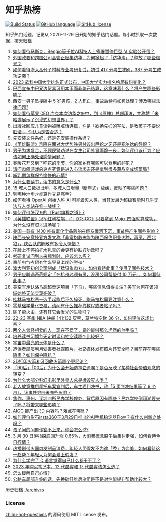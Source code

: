 # 知乎热榜
[![Build Status](https://github.com/ToWeLong/zhihu-hot-questions/workflows/CI/badge.svg)](https://github.com/ToWeLong/zhihu-hot-questions/actions)
[![GitHub language](https://img.shields.io/badge/language-golang-orange.svg)](https://golang.org/)
[![GitHub license](https://img.shields.io/github/license/ToWeLong/zhihu-hot-questions)](https://github.com/ToWeLong/zhihu-hot-questions/blob/main/LICENSE)

知乎热门话题，记录从 2020-11-29 日开始的知乎热门话题。每小时抓取一次数据，按天[归档](./archives)

<!-- BEGIN -->

1. [如何看待马斯克，Bengio等千位AI科技人士签署暂停巨型 AI 实验公开信？](https://www.zhihu.com/question/592530770)
1. [外国政要和跨国公司高管正密集访华，为何掀起了「访华潮」？释放了哪些信号？](https://www.zhihu.com/question/592500300)
1. [如何看待浙大高分子材料专业考研复试，初试 417 分考生被刷，387 分考生成功逆袭？](https://www.zhihu.com/question/592539703)
1. [2023 软科中国大学排名正式公布，中国大学实力排名格局有何变化？](https://www.zhihu.com/question/592229614)
1. [巴西宣布中巴双边贸易可用本币而非美元结算，这意味着什么？将产生哪些影响？](https://www.zhihu.com/question/592753399)
1. [西安一男子坠楼砸中 5 岁男孩，2 人死亡，事故后续将如何处理？涉及哪些法律问题?](https://www.zhihu.com/question/592673281)
1. [如何看待苹果 CEO 库克本次访华之旅中，到《原神》总部拜访，并称赞「米哈游展示了沉浸式幻想世界」？](https://www.zhihu.com/question/592724902)
1. [出版社回应儿童读物被曝脏话连篇，称是「欲扬先抑的写法，是教孩子不要说脏话」，你认为是否合适？](https://www.zhihu.com/question/592726947)
1. [先安装文件系统，还是先安装操作系统？](https://www.zhihu.com/question/565878320)
1. [《英雄联盟》凯隐在面对大优势铁男时该出巨蛇之牙还是赛尔达的怨恨？](https://www.zhihu.com/question/591903412)
1. [男子为求复合，不顾民警劝说在女生公司外冒雨跪一夜，如何评价该行为？应该如何正确处理感情问题？](https://www.zhihu.com/question/592591911)
1. [春暖花开又到了吃花的季节，你的家乡有哪些可以食用的鲜花？](https://www.zhihu.com/question/592345682)
1. [请问肉鸽游戏的爽点究竟是进入心流状态还是拿到很多藏品变成切菜局?](https://www.zhihu.com/question/592507205)
1. [哺乳期怎样保持愉快的心情?](https://www.zhihu.com/question/592370818)
1. [为什么要读书，读书的意义是什么?](https://www.zhihu.com/question/592085180)
1. [15 城人口数据出炉，多城人口增量「断崖式」放缓，反映了哪些问题？](https://www.zhihu.com/question/592710335)
1. [到哪种地步才能算作交易高手?](https://www.zhihu.com/question/559756737)
1. [如何看待 OpenAI 创始人称 AI 可能毁灭人类，当其发展为超级智能时几乎无法与人类站在统一战线？](https://www.zhihu.com/question/592458017)
1. [如何评价张汉东的《Rust编程之道》?](https://www.zhihu.com/question/400584073)
1. [《英雄联盟》冠军红利枯竭，而《CS:GO》只要拿到 Major 四强就算成功，为什么没有资本进场呢？](https://www.zhihu.com/question/592177593)
1. [美国一载有 1400 吨有毒化学品驳船在俄亥俄河下沉，事故将产生哪些影响？](https://www.zhihu.com/question/592580787)
1. [陕西长安竞技官方发文称「非常抱歉未能为陕西保住职业火种，再见，西北狼」，陕西队的解散有多令人惋惜？](https://www.zhihu.com/question/592650385)
1. [在脸上不停拍打水乳真的会更有护肤的功效吗？](https://www.zhihu.com/question/577749916)
1. [考研复试问到未来规划时，应该怎么答？](https://www.zhihu.com/question/439918127)
1. [目前电气考研有什么容易上岸的学校?](https://www.zhihu.com/question/539454703)
1. [澳大利亚初创公司制成「猛犸象肉丸」，如何看待此事？使用了哪些技术？](https://www.zhihu.com/question/592543628)
1. [男子应聘遇奇葩规定「在杭州必须有房，没房公司帮垫付 10 万元」，如何看待此事？](https://www.zhihu.com/question/592513345)
1. [美空军承认洛马高超音速项目「下马」，哪些信息值得关注？美军为何在该领域始终无法实现突破？](https://www.zhihu.com/question/592725164)
1. [桂林马拉松赛一选手起跑后不久猝死，跑马拉松需要注意什么？](https://www.zhihu.com/question/592599457)
1. [零基础学量化交易，请问有什么推荐的教程或者帖子吗？](https://www.zhihu.com/question/283374489)
1. [除了萤火虫，还有其它会发光的生物吗？](https://www.zhihu.com/question/20999423)
1. [22-23 赛季 NBA 快船 141:132 灰熊，莫兰特空砍 36 分，如何评价这场比赛？](https://www.zhihu.com/question/592710275)
1. [两个人曾经相爱的人，现在不爱了，真的能够那么坦然的放手吗？](https://www.zhihu.com/question/590111130)
1. [培养读书习惯每天定时读和抽空读哪个比较好？](https://www.zhihu.com/question/586700376)
1. [宇宙中最亮的天体是什么？](https://www.zhihu.com/question/592331648)
1. [造谣者屡屡利用受害者社媒照片，社交媒体发布照片还安全吗？目前存在哪些隐患？如何保护隐私？](https://www.zhihu.com/question/591501497)
1. [3D打印火箭和可回收火箭哪个更经济？](https://www.zhihu.com/question/591784120)
1. [「90后」「00后」为什么会开始选择立遗嘱？是否反映了某种社会价值观念的转变？](https://www.zhihu.com/question/592395221)
1. [为什么大部分科幻电影里外星人总是想毁灭人类？](https://www.zhihu.com/question/588268316)
1. [老人故意推倒摩托车案宣判后，车主晒判决书，称「5 页判决结果等了 9 个月」，该事件会带来哪些影响？](https://www.zhihu.com/question/592734121)
1. [焦作、惠州、深圳四所民办学校停办，背后原因有哪些？民办学校倒闭潮要来了吗？将带来哪些影响？](https://www.zhihu.com/question/592599781)
1. [AIGC 能产出 3D 内容吗？难点在哪里？](https://www.zhihu.com/question/572123152)
1. [如何评价影石Insta360于3月29日推出的AI手机稳定器Flow？有什么创新之处吗？](https://www.zhihu.com/question/592642323)
1. [孩子问的问题你答不上来，你会怎么说?](https://www.zhihu.com/question/585552172)
1. [3 月 30 日沪指探底回升涨 0.65%，大消费概念股午后集体走强，如何看待今日行情？](https://www.zhihu.com/question/592721328)
1. [热播剧带火国内发制品消费，年轻人买假发不为遮「秃」为变美，如何看待这一趋势？年轻人为何会爱上假发？](https://www.zhihu.com/question/592135293)
1. [为什么学完了 C 语言觉得自己什么都干不了？](https://www.zhihu.com/question/574785659)
1. [2023 年购买笔记本，12 代酷睿和 13 代酷睿该怎么选？](https://www.zhihu.com/question/586520201)
1. [怎么缓解自己心情?](https://www.zhihu.com/question/592657566)
1. [公路车局部升级的话，先换碳纤维后轮组是不是对性能提升帮助比较大？](https://www.zhihu.com/question/589719489)

<!-- END -->

历史归档 [./archives](./archives)


### License
[zhihu-hot-questions](https://github.com/towelong/zhihu-hot-questions) 的源码使用 MIT License 发布。